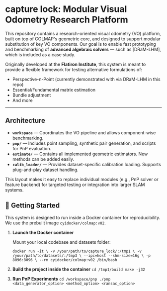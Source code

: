 # capture lock: Modular Visual Odometry Research Platform

This repository contains a research-oriented visual odometry (VO) platform, built on top of COLMAP's geometric core, and designed to support modular substitution of key VO components. Our goal is to enable fast prototyping and benchmarking of **advanced algebraic solvers** — such as [DRaM-LHM], which is included as a case study.

Originally developed at the **Flatiron Institute**, this system is meant to provide a flexible framework for testing alternative formulations of:
- Perspective-n-Point (currently demonstrated with via DRaM-LHM in this repo)
- Essential/Fundamental matrix estimation
- Bundle adjustment
- And more

---

## Architecture
- **`workspace`** — Coordinates the VO pipeline and allows component-wise benchmarking.
- **`pnp/`** — Includes point sampling, synthetic pair generation, and scripts for PnP evaluation.
- **`estimate/`** — Contains all implemented geometric estimators. New methods can be added easily.
- **`calib_loader/`** — Provides dataset-specific calibration loading. Supports plug-and-play dataset handling.

This layout makes it easy to replace individual modules (e.g., PnP solver or feature backend) for targeted testing or integration into larger SLAM systems.

## 🚀 Getting Started

This system is designed to run inside a Docker container for reproducibility. We use the prebuilt image `cyidocker/colmap:v02`.

1. **Launch the Docker container**

   Mount your local codebase and datasets folder:
   
   `docker run -it \
     -v /your/path/to/capture_lock/:/tmp1 \
     -v /your/path/to/datasets/:/tmp3 \
     --ipc=host --shm-size=16g \
     -p 8096:8096 \
     --rm cyidocker/colmap:v02 /bin/bash`
2. **Build the project inside the container**
   `cd /tmp1/build
    make -j32`
3. **Run PnP Experiments**
   `cd /workspace/pnp
   ./pnp <data_generator_option> <method_option> <ransac_option>`








